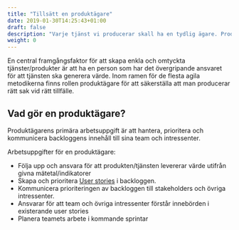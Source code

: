 ```yaml
---
title: "Tillsätt en produktägare"
date: 2019-01-30T14:25:43+01:00
draft: false
description: "Varje tjänst vi producerar skall ha en tydlig ägare. Produktägaren är den självklara kontakten för alla stakeholders och leder utvecklingsteamen i deras arbete."
weight: 0
---
```

En central framgångsfaktor för att skapa enkla och omtyckta tjänster/produkter är att ha en person som har det övergripande ansvaret för att tjänsten ska generera värde. Inom ramen för de flesta agila metodikerna finns rollen produktägare för att säkerställa att man producerar rätt sak vid rätt tillfälle.

## Vad gör en produktägare?
Produktägarens primära arbetsuppgift är att hantera, prioritera och kommunicera backloggens innehåll till sina team och intressenter. 

Arbetsuppgifter för en produktägare:
  - Följa upp och ansvara för att produkten/tjänsten levererar värde utifrån givna mätetal/indikatorer
  - Skapa och prioritera [User stories](/metoder/userstories/) i backloggen.
  - Kommunicera prioriteringen av backloggen till stakeholders och övriga intressenter.
  - Ansvarar för att team och övriga intressenter förstår innebörden i existerande user stories
  - Planera teamets arbete i kommande sprintar
